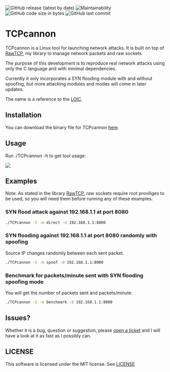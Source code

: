 
![GitHub release (latest by date)](https://img.shields.io/github/v/release/marsan27/RawTCP_Lib)
![Maintainability](https://img.shields.io/static/v1?label=maintainability&message=B&color=green)
![GitHub code size in bytes](https://img.shields.io/github/languages/code-size/marsan27/RawTCP_Lib)
![GitHub last commit](https://img.shields.io/github/last-commit/marsan27/RawTCP_Lib)


# TCPcannon

TCPcannon is a Linux tool for launching network attacks. It is built on top of [RawTCP](https://github.com/marsan27/RawTCP_Lib.git), my library to manage network packets and raw sockets. 

The purpose of this development is to reproduce real network attacks using only the C language and with minimal dependencies.

Currently it only incorporates a SYN flooding module with and without spoofing, but more attacking modules and modes will come in later updates.

The name is a reference to the [LOIC](https://en.wikipedia.org/wiki/Low_Orbit_Ion_Cannon).

## Installation
You can download the binary file for TCPcannon [here](https://github.com/marsan27/TCPcannon/releases/tag/v0.1.0).

## Usage

Run ./TCPcannon -h to get tool usage:


<img src="https://github.com/marsan27/TCPcannon/tree/master/images/help_output.png" />

## Examples
Note: As stated in the library [RawTCP](https://github.com/marsan27/RawTCP_Lib.git), raw sockets require root proviliges to be used, so you will need them before running any of these examples. 

### SYN flood attack against 192.168.1.1 at port 8080
```sh
./TCPcannon -S -m direct -d 192.168.1.1:8000
```

### SYN flooding against 192.168.1.1 at port 8080 randomly with spoofing
Source IP changes randomly between each sent packet.
```sh
./TCPcannon -S -m spoof -d 192.168.1.1:8000
```

### Benchmark for packets/minute sent with SYN flooding spoofing mode
You will get the number of packets sent and packets/minute.
```sh
./TCPcannon -S -m benchmark -d 192.168.1.1:8000
```

## Issues?
Whether it is a bug, question or suggestion, please [open a ticket](https://github.com/marsan27/TCPcannon/issues/new) and I will have a look at it as fast as I possibly can.
## LICENSE
This software is licensed under the MIT license. See [LICENSE](https://github.com/marsan27/TCPcannon/blob/master/LICENSE)
